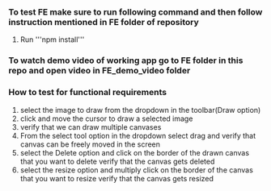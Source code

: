 ### To test FE make sure to run following command and then follow instruction mentioned in FE folder of repository
1. Run '''npm install'''

### To watch demo video of working app go to FE folder in this repo and open video in FE_demo_video folder

### How to test for functional requirements

1. select the image to draw from the dropdown in the toolbar(Draw option)
2. click and move the cursor to draw a selected image
3. verify that we can draw multiple canvases
4. From the select tool option in the dropdown select drag and verify that canvas can be freely moved in the screen
5. select the Delete option and click on the border of the drawn canvas that you want to delete verify that the canvas gets deleted
6. select the resize option and multiply click on the border of the canvas that you want to resize verify that the canvas gets resized
